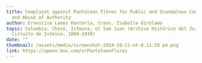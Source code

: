 ```yaml
---
title: Complaint against Pantaleón Flórez for Public and Scandalous Cohabitation
  and Abuse of Authority
author: Ernestina Lemos Rentería, trans. Isabelle Girolamo
topic: Colombia, Chocó, Istmina, el San Juan (Archivo Histórico del Juzgado del
  Circuito de Istmina, 1860-1930)
date: ""
thumbnail: /assets/media/screenshot-2024-10-11-at-8.11.58 pm.png
link: https://upenn.box.com/v/PantaleonFlorez
---
```


